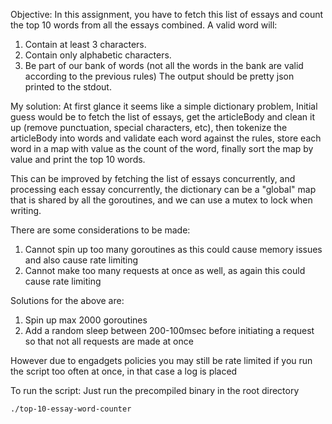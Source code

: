 Objective:
In this assignment, you have to fetch this list of essays and count the top 10 words from all the
essays combined.
A valid word will:

1. Contain at least 3 characters.
2. Contain only alphabetic characters.
3. Be part of our bank of words (not all the words in the bank are valid according to the
   previous rules)
   The output should be pretty json printed to the stdout.

My solution:
At first glance it seems like a simple dictionary problem,
Initial guess would be to fetch the list of essays, get the articleBody and
clean it up (remove punctuation, special characters, etc),
then tokenize the articleBody into words and validate each word against the rules,
store each word in a map with value as the count of the word,
finally sort the map by value and print the top 10 words.

This can be improved by fetching the list of essays concurrently, and processing each essay concurrently,
the dictionary can be a "global" map that is shared by all the goroutines, and we can use a mutex to lock when writing.

There are some considerations to be made:

1. Cannot spin up too many goroutines as this could cause memory issues and also cause rate limiting
2. Cannot make too many requests at once as well, as again this could cause rate limiting

Solutions for the above are:

1. Spin up max 2000 goroutines
2. Add a random sleep between 200-100msec before initiating a request so that not all requests are made at once

However due to engadgets policies you may still be rate limited if you run the script too often at once, in that case a log is placed

To run the script:
Just run the precompiled binary in the root directory

```
./top-10-essay-word-counter
```
